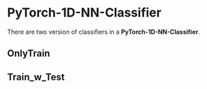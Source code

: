# PyTorch-1D-NN-Classifier

There are two version of classifiers in a **PyTorch-1D-NN-Classifier**.

## OnlyTrain


## Train_w_Test
